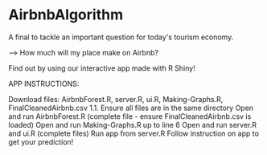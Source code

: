 # AirbnbAlgorithm
A final to tackle an important question for today's tourism economy.

--> How much will my place make on Airbnb?

Find out by using our interactive app made with R Shiny!

APP INSTRUCTIONS:

Download files: AirbnbForest.R, server.R, ui.R, Making-Graphs.R, FinalCleanedAirbnb.csv 1.1. Ensure all files are in the same directory
Open and run AirbnbForest.R (complete file - ensure FinalCleanedAirbnb.csv is loaded)
Open and run Making-Graphs.R up to line 6
Open and run server.R and ui.R (complete files)
Run app from server.R
Follow instruction on app to get your prediction!
